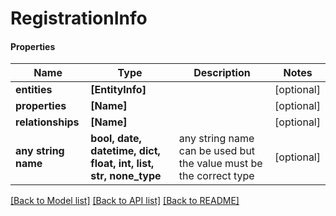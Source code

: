 # RegistrationInfo

#### Properties
Name | Type | Description | Notes
------------ | ------------- | ------------- | -------------
**entities** | **[EntityInfo]** |  | [optional] 
**properties** | **[Name]** |  | [optional] 
**relationships** | **[Name]** |  | [optional] 
**any string name** | **bool, date, datetime, dict, float, int, list, str, none_type** | any string name can be used but the value must be the correct type | [optional]

[[Back to Model list]](../README.md#documentation-for-models) [[Back to API list]](../README.md#documentation-for-api-endpoints) [[Back to README]](../README.md)

